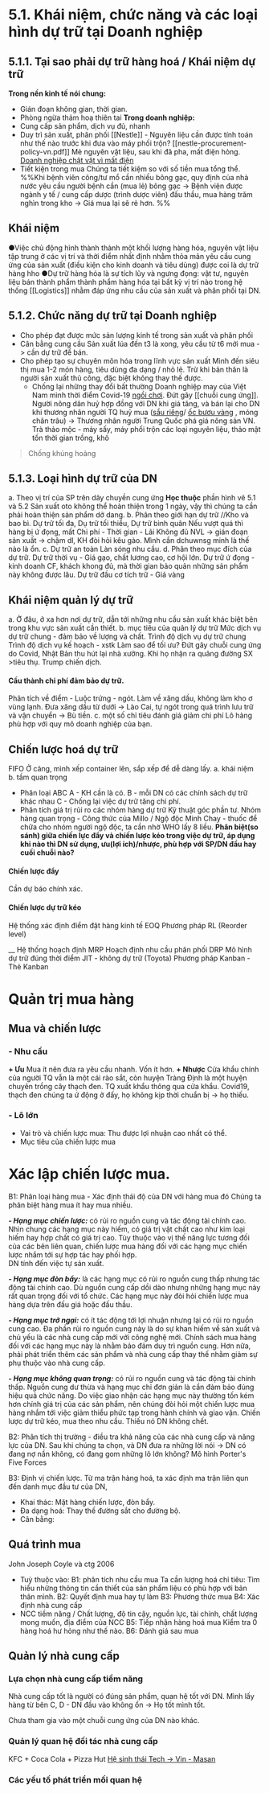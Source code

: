# 5.1. Khái niệm, chức năng và các loại hình dự trữ tại Doanh nghiệp
## 5.1.1. Tại sao phải dự trữ hàng hoá / Khái niệm dự trữ
**Trong nền kinh tế nói chung:** 
- Gián đoạn không gian, thời gian.
- Phòng ngừa thảm hoạ thiên tai
**Trong doanh nghiệp:**
- Cung cấp sản phẩm, dịch vụ đủ, nhanh 
- Duy trì sản xuất, phân phối 
[[Nestle]] - Nguyên liệu cần được tính toán như thế nào trước khi đưa vào máy phối trộn? [[nestle-procurement-policy-vn.pdf]] 
Mẻ nguyên vật liệu, sau khi đã pha, mất điện hỏng. [Doanh nghiệp chật vật vì mất điện](https://zingnews.vn/doanh-nghiep-chat-vat-vi-mat-dien-post1437480.html)
- Tiết kiện trong mua
  Chúng ta tiết kiệm so với số tiền mua tổng thể.
%%Khi bệnh viên công/tư mổ cần nhiều bông gạc, quy định của nhà nước yêu cầu người bệnh cần (mua lẻ) bông gạc -> Bệnh viện được ngành y tế / cung cấp dược (trình dược viên) đấu thầu, mua hàng trăm nghìn trong kho -> Giá mua lại sẽ rẻ hơn. %%
## Khái niệm
●Việc chủ động hình thành thành một khối lượng hàng hóa, nguyên vật liệu tập trung ở các vị trí và thời điểm nhất định nhằm thỏa mãn yêu cầu cung ứng của sản xuất (điều kiện cho kinh doanh và tiêu dùng) được coi là dự trữ hàng hho
●Dự trữ hàng hóa là sự tích lũy và ngưng đọng:
	vật tư, nguyên liệu
	bán thành phẩm
	thành phẩm
	hàng hóa
tại bất kỳ vị trí nào trong hệ thống [[Logistics]] nhằm đáp ứng nhu cầu của sản xuất và phân phối tại DN. 
## 5.1.2. Chức năng dự trữ tại Doanh nghiệp
- Cho phép đạt được mức sản lượng kinh tế trong sản xuất và phân phối
- Cân bằng cung cầu
	Sản xuất lúa đến t3 là xong, yêu cầu từ t6 mới mua -> cần dự trữ để bán.
- Cho phép tạo sự chuyên môn hóa trong lĩnh vực sản xuất 
  Mình đến siêu thị mua 1-2 món hàng, tiêu dùng đa dạng / nhỏ lẻ. Trừ khi bản thân là người sản xuất thủ công, đặc biệt không thay thế được.
  - Chống lại những thay đổi bất thường
    Doanh nghiệp may của Việt Nam mình thời điểm Covid-19 [ngồi chơi](https://tapchicongthuong.vn/bai-viet/tac-dong-cua-dai-dich-covid-19-toi-cac-doanh-nghiep-det-may-tai-viet-nam-va-giai-phap-100345.htm). Đứt gãy [[chuỗi cung ứng]]. 
	Người nông dân huỷ hợp đồng với DN khi giá tăng, và bán lại cho DN khi thương nhân người TQ huỷ mua ([sầu riêng](https://thesaigontimes.vn/gia-sau-rieng-giam-lien-tuc-la-do-trung-quoc-co-nguon-cung-moi/)/ [ốc bươu vàng](https://vietnamnet.vn/thuong-lai-trung-quoc-mua-oc-buou-vang-de-lam-gi-147730.html) , móng chân trâu) -> Thương nhân người Trung Quốc phá giá nông sản VN. 
    Trà thảo mộc - máy sấy, máy phối trộn các loại nguyên liệu, thảo mật tốn thời gian trồng, khô
> Chống khủng hoảng 
## 5.1.3. Loại hình dự trữ của DN
a. Theo vị trí của SP trên dây chuyền cung ứng 
**Học thuộc** phần hình vẽ 5.1 và 5.2
Sản xuất oto không thể hoàn thiện trong 1 ngày, vậy thì chúng ta cần phải hoàn thiện sản phẩm dở dang.
b. Phân theo giới hạn dự trữ
//Kho và bao bì.
Dự trữ tối đa,
Dụ trữ tối thiểu,
Dự trữ bình quân
Nếu vượt quá thì hàng bị ứ đọng, mất Chi phí - Thời gian - Lãi
Không đủ NVL -> gián đoạn sản xuất -> chậm dl, KH đòi hỏi kêu gào. Mình cần dchuwnsg minh là thế nào là ổn.
c. Dự trữ an toàn
Làn sóng nhu cầu.
d. Phân theo mục đích của dự trữ.
Dự trữ thời vụ - Giá gạo, chất lương cao, cơ hội lớn.
Dự trữ ứ đọng - kinh doanh CF, khách khong đủ, mà thời gian bảo quản những sản phẩm này không được lâu.
Dự trữ đầu cơ tích trữ - Giá vàng 
## Khái niệm quản lý dự trữ
a. 
Ở đâu, ở xa hơn nơi dự trữ, dẫn tới những nhu cầu sản xuất khác biệt bên trong khu vực sản xuất cần thiết.
b. mục tiêu của quản lý dự trữ
	Mức dịch vụ dự trữ chung - đảm bảo về lượng và chất.
	Trình độ dịch vụ dự trữ chung 
	Trình độ dịch vụ kế hoạch - xstk
Làm sao để tối ưu? Đứt gãy chuỗi cung ứng do Covid, Nhật Bản thu hút lại nhà xưởng. Khi họ nhận ra quãng đường SX >tiêu thụ. Trump chiến dịch.
#### Cấu thành chi phí đảm bảo dự trữ.
Phân tích về điểm - Luộc trứng - ngót. Làm về xăng dầu, không làm kho ơ vùng lạnh. Đưa xăng dầu từ dưới -> Lào Cai, tự ngót trong quá trình lưu trữ và vận chuyển -> Bù tiền.
c. một số chỉ tiêu đánh giá giảm chi phí
Lô hàng phù hợp với quy mô doanh nghiệp của bạn.
## Chiến lược hoá dự trữ
FIFO Ở cảng, mình xếp container lên, sắp xếp để dễ dàng lấy.
a. khái niệm
b. tầm quan trọng
- Phân loại ABC 
  A - KH cần là có.
  B - mỗi DN có các chính sách dự trữ khác nhau
  C - Chống lại việc dự trữ tăng chi phí.
- Phân tích giá trị rủi ro các nhóm hàng dự trữ
Kỹ thuật góc phần tư.
Nhóm hàng quan trọng - Công thức của Millo / Ngộ độc Minh Chay - thuốc để chữa cho nhóm người ngộ độc, ta cần nhờ WHO lấy 8 liều.
**Phân biệt(so sánh) giữa chiến lực đẩy và chiến lược kéo trong việc dự trữ, áp dụng khi nào thì DN sử dụng, ưu(lợi ích)/nhược, phù hợp với SP/DN đầu hay cuối chuỗi nào?**
#### Chiến lược đẩy
Cần dự báo chính xác.
#### Chiến lược dự trữ kéo
Hệ thống xác định điểm đặt hàng kinh tế EOQ 
Phương pháp RL (Reorder level)

__
Hệ thống hoạch định MRP
Hoạch định nhu cầu phân phối DRP
Mô hình dự trữ đúng thời điểm JIT - không dự trữ (Toyota)
Phương pháp Kanban - Thẻ Kanban 
# Quản trị mua hàng 
## Mua và chiến lược
### - Nhu cầu 
**+ Ưu**
Mua ít nên đưa ra yêu cầu nhanh. Vốn ít hơn.
**+ Nhược**
Cửa khẩu chính của người TQ vẫn là một cái rào sắt, còn huyện Tràng Định là một huyện chuyên trồng cây thạch đen. TQ xuất khẩu thông qua cửa khẩu. Covid19, thạch đen chúng ta ứ động ở đấy, họ không kịp thời chuẩn bị -> họ thiếu.

### - Lô lớn
- Vai trò và chiến lược mua:
  Thu được lợi nhuận cao nhất có thể.
- Mục tiêu của chiến lược mua
# Xác lập chiến lược mua.
B1: Phân loại hàng mua - Xác định thái độ của DN với hàng mua đó
Chúng ta phân biệt hàng mua ít hay mua nhiều.

**_- Hạng mục chiến lược:_** có rủi ro nguồn cung và tác động tài chính cao. Nhìn chung các hạng mục này hiếm, có giá trị vật chất cao như kim loại hiếm hay hợp chất có giá trị cao. Tùy thuộc vào vị thế năng lực tương đối của các bên liên quan, chiến lược mua hàng đối với các hạng mục chiến lược nhắm tới sự hợp tác hay phối hợp.  
DN tính đến việc tự sản xuất.

**_- Hạng mục đòn bẩy:_** là các hạng mục có rủi ro nguồn cung thấp nhưng tác động tài chính cao. Dù nguồn cung cấp dồi dào nhưng những hạng mục này rất quan trọng đối với tổ chức. Các hạng mục này đòi hỏi chiến lược mua hàng dựa trên đấu giá hoặc đấu thầu.

**_- Hạng mục trở ngại:_** có ít tác động tới lợi nhuận nhưng lại có rủi ro nguồn cung cao. Đa phần rủi ro nguồn cung này là do sự khan hiếm về sản xuất và chủ yếu là các nhà cung cấp mới với công nghệ mới. Chính sách mua hàng đối với các hạng mục này là nhằm bảo đảm duy trì nguồn cung. Hơn nữa, phải phát triển thêm các sản phẩm và nhà cung cấp thay thế nhằm giảm sự phụ thuộc vào nhà cung cấp.

**_- Hạng mục không quan trọng:_** có rủi ro nguồn cung và tác động tài chính thấp. Nguồn cung dư thừa và hạng mục chỉ đơn giản là cần đảm bảo đúng hiệu quả chức năng. Do việc giao nhận các hạng mục này thường tốn kém hơn chính giá trị của các sản phẩm, nên chúng đòi hỏi một chiến lược mua hàng nhắm tới việc giảm thiểu phức tạp trong hành chính và giao vận.
Chiến lược dự trữ kéo, mua theo nhu cầu. Thiếu nó DN không chết.

B2: Phân tích thị trường - điều tra khả năng của các nhà cung cấp và năng lực của DN.
Sau khi chúng ta chọn, và DN đưa ra những lời nói -> DN có đang nợ nần không, có đang gom những lô lớn không?
Mô hình Porter's Five Forces

B3: Định vị chiến lược.
Từ ma trận hàng hoá, ta xác định ma trận liên qun đến danh mục đầu tư của DN,

- Khai thác: Mặt hàng chiến lược, đòn bẩy.
- Đa dạng hoá: Thay thế đường sắt cho đường bộ.
- Cân bằng: 

## Quá trình mua
John Joseph Coyle và ctg 2006
- Tuỳ thuộc vào:
B1: phân tích nhu cầu mua
Ta cần lượng hoá chỉ tiêu: Tìm hiểu những thông tin cần thiết của sản phẩm liệu có phù hợp với bản thân mình.
B2: Quyết định mua hay tự làm
B3: Phương thức mua
B4: Xác định nhà cung cấp
- NCC tiềm năng / Chất lượng, độ tin cậy, nguồn lực, tài chính, chất lượng mong muốn, địa điểm của NCC
B5: Tiếp nhận hàng hoá mua
Kiểm tra 0 hàng hoá hư hỏng như thế nào.
B6: Đánh giá sau mua
## Quản lý nhà cung cấp
### Lựa chọn nhà cung cấp tiềm năng
Nhà cung cấp tốt là người có đúng sản phẩm, quan hệ tốt với DN.
Mình lấy hàng từ bên C, D - DN đầu vào không ổn -> Họ tốt mình tốt.

Chưa tham gia vào một chuỗi cung ứng của DN nào khác.
### Quản lý quan hệ đối tác nhà cung cấp
KFC + Coca Cola + Pizza Hut
[Hệ sinh thái Tech -> Vin - Masan](https://cafef.vn/kham-pha-he-sinh-thai-nhieu-cong-ty-ty-do-nhat-cua-2-ty-phu-lap-nghiep-tu-dong-au-tu-thuc-pham-khoang-san-den-ngan-hang-dia-oc-cong-nghe-2022092910235145.chn#:~:text=Hòa%2C%20Phúc%20Long…-,Với%20hàng%20loạt%20doanh%20nghiệp%20quy%20mô%20lớn%2C%20Masan%20–%20Techcombank,đạt%205%2C3%20tỷ%20USD.)


### Các yếu tố phát triển mối quan hệ

